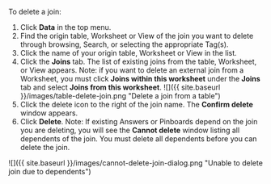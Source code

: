 To delete a join:
1. Click **Data** in the top menu.
2. Find the origin table, Worksheet or View of the join you want to delete through browsing, Search, or selecting the appropriate Tag(s).
3. Click the name of your origin table, Worksheet or View in the list.
4. Click the **Joins** tab. The list of existing joins from the table, Worksheet, or View appears.
	Note: if you want to delete an external join from a Worksheet, you must click **Joins within this worksheet** under the **Joins** tab and select **Joins from this worksheet**.
![]({{ site.baseurl }}/images/table-delete-join.png "Delete a join from a table")
5. Click the delete icon to the right of the join name. The **Confirm delete** window appears.
6. Click **Delete**.
	Note: If existing Answers or Pinboards depend on the join you are deleting, you will see the **Cannot delete** window listing all dependents of the join. You must delete all dependents before you can delete the join.
	
![]({{ site.baseurl }}/images/cannot-delete-join-dialog.png "Unable to delete join due to dependents")
